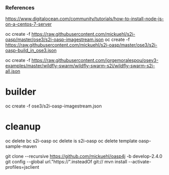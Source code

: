 


### References

https://www.digitalocean.com/community/tutorials/how-to-install-node-js-on-a-centos-7-server



oc create -f https://raw.githubusercontent.com/mickuehl/s2i-oasp/master/ose3/s2i-oasp-imagestream.json
oc create -f https://raw.githubusercontent.com/mickuehl/s2i-oasp/master/ose3/s2i-oasp-build_in_ose3.json


oc create -f https://raw.githubusercontent.com/jorgemoralespou/osev3-examples/master/wildfly-swarm/wildfly-swarm-s2i/wildfly-swarm-s2i-all.json


# builder

oc create -f ose3/s2i-oasp-imagestream.json

# cleanup

oc delete bc s2i-oasp
oc delete is s2i-oasp
oc delete template oasp-sample-maven



git clone --recursive https://github.com/mickuehl/oasp4j -b develop-2.4.0
git config --global url."https://".insteadOf git://
mvn install --activate-profiles=jsclient
